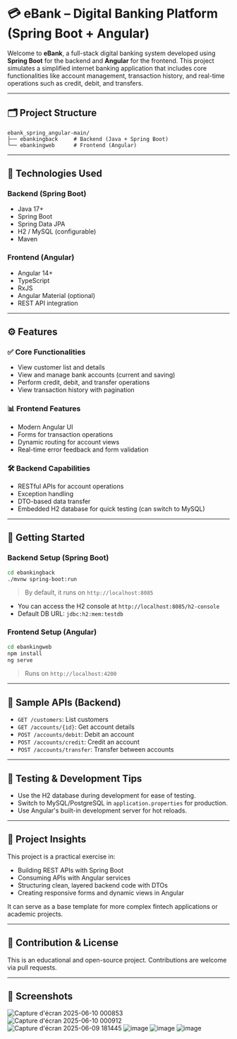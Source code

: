 # 💳 eBank – Digital Banking Platform (Spring Boot + Angular)

Welcome to **eBank**, a full-stack digital banking system developed using **Spring Boot** for the backend and **Angular** for the frontend. This project simulates a simplified internet banking application that includes core functionalities like account management, transaction history, and real-time operations such as credit, debit, and transfers.

---

## 🗂️ Project Structure

```
ebank_spring_angular-main/
├── ebankingback     # Backend (Java + Spring Boot)
└── ebankingweb      # Frontend (Angular)
```

---

## 🔧 Technologies Used

### Backend (Spring Boot)

* Java 17+
* Spring Boot
* Spring Data JPA
* H2 / MySQL (configurable)
* Maven

### Frontend (Angular)

* Angular 14+
* TypeScript
* RxJS
* Angular Material (optional)
* REST API integration

---

## ⚙️ Features

### ✅ Core Functionalities

* View customer list and details
* View and manage bank accounts (current and saving)
* Perform credit, debit, and transfer operations
* View transaction history with pagination

### 📊 Frontend Features

* Modern Angular UI
* Forms for transaction operations
* Dynamic routing for account views
* Real-time error feedback and form validation

### 🛠 Backend Capabilities

* RESTful APIs for account operations
* Exception handling
* DTO-based data transfer
* Embedded H2 database for quick testing (can switch to MySQL)

---

## 🚀 Getting Started

### Backend Setup (Spring Boot)

```bash
cd ebankingback
./mvnw spring-boot:run
```

> By default, it runs on `http://localhost:8085`

* You can access the H2 console at `http://localhost:8085/h2-console`
* Default DB URL: `jdbc:h2:mem:testdb`

### Frontend Setup (Angular)

```bash
cd ebankingweb
npm install
ng serve
```

> Runs on `http://localhost:4200`

---

## 🔐 Sample APIs (Backend)

* `GET /customers`: List customers
* `GET /accounts/{id}`: Get account details
* `POST /accounts/debit`: Debit an account
* `POST /accounts/credit`: Credit an account
* `POST /accounts/transfer`: Transfer between accounts

---

## 🧪 Testing & Development Tips

* Use the H2 database during development for ease of testing.
* Switch to MySQL/PostgreSQL in `application.properties` for production.
* Use Angular's built-in development server for hot reloads.

---

## 📁 Project Insights

This project is a practical exercise in:

* Building REST APIs with Spring Boot
* Consuming APIs with Angular services
* Structuring clean, layered backend code with DTOs
* Creating responsive forms and dynamic views in Angular

It can serve as a base template for more complex fintech applications or academic projects.

---

## 🤝 Contribution & License

This is an educational and open-source project. Contributions are welcome via pull requests.

---

## 📸 Screenshots 

![Capture d'écran 2025-06-10 000853](https://github.com/user-attachments/assets/bba283f9-9e61-46e1-b608-8caf3513c7a5)
![Capture d'écran 2025-06-10 000912](https://github.com/user-attachments/assets/0e6a06fd-1cfa-43fe-8679-2f5396ab1662)
![Capture d'écran 2025-06-09 181445](https://github.com/user-attachments/assets/e464fa94-5ff5-47da-b709-e093ec055bad)
![image](https://github.com/user-attachments/assets/b60b5380-6853-4470-8e3e-abcb02dc9748)
![image](https://github.com/user-attachments/assets/9e63eb31-cfd4-477d-84d3-7003a67fc633)
![image](https://github.com/user-attachments/assets/77f02550-aebb-4414-b517-f112ed015d68)




